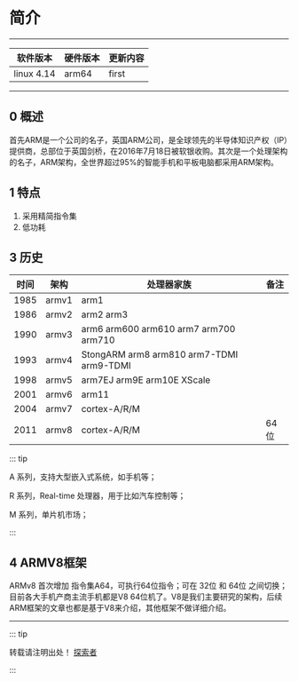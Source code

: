
# 简介

---

| 软件版本  | 硬件版本 | 更新内容 |
|---------|--------|----------|
|linux 4.14| arm64   |   first     |

---
## 0 概述

首先ARM是一个公司的名子，英国ARM公司，是全球领先的半导体知识产权（IP）提供商，总部位于英国剑桥，在2016年7月18日被软银收购。其次是一个处理架构的名子，ARM架构，全世界超过95%的智能手机和平板电脑都采用ARM架构。
## 1 特点
1. 采用精简指令集
2. 低功耗

## 3 历史
| 时间 | 架构 |处理器家族|备注 |
|--------|--------|---------|--------|
|1985|armv1|arm1|   |
|1986|armv2|arm2 arm3|  |
|1990|armv3|arm6 arm600 arm610 arm7 arm700 arm710|  |
|1993|armv4|StongARM arm8 arm810 arm7-TDMI arm9-TDMI| |
|1998|armv5|arm7EJ arm9E arm10E XScale| |
|2001|armv6|arm11|  |
|2004|armv7|cortex-A/R/M| |
|2011|armv8|cortex-A/R/M|64位|

::: tip

A 系列，支持大型嵌入式系统，如手机等；

R 系列，Real-time 处理器，用于比如汽车控制等；

M 系列，单片机市场；

:::

## 4 ARMV8框架
ARMv8 首次增加 指令集A64，可执行64位指令；可在 32位 和 64位 之间切换；目前各大手机产商主流手机都是V8 64位机了。V8是我们主要研究的架构，后续ARM框架的文章也都是基于V8来介绍，其他框架不做详细介绍。

---
::: tip  

转载请注明出处！ [探索者](http://www.cxy.wiki)

:::


